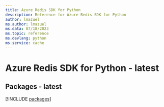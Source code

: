 ```yaml
---
title: Azure Redis SDK for Python
description: Reference for Azure Redis SDK for Python
author: lmazuel
ms.author: lmazuel
ms.data: 07/18/2023
ms.topic: reference
ms.devlang: python
ms.service: cache
---
```

# Azure Redis SDK for Python - latest
## Packages - latest
[!INCLUDE [packages](redis-index.md)]